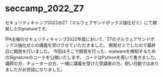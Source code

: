 # seccamp_2022_Z7

セキュリティキャンプ2022のZ7（マルウェアサンドボックス強化ゼミ）にて開発したSignatureです。

IPA主催のセキュリティキャンプ2022年度において、Z7のマルウェアサンドボックス強化ゼミの講義を受けさせていただきました。
開発ゼミでしたので最終日に開発を行いました。
今回はそこで開発を行った、malwareを検知するためのSignatureのコードを公開いたします。
コードはPythonを用いて書きました。
講師の方、チューターの方、一緒に講義を受けた受講者の方、短い日数ではありましたがお世話になりました。
